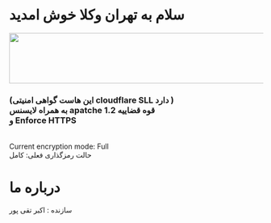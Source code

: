     
 <h1>سلام به تهران وکلا خوش امدید </h1>
 
 <img src="https://github.com/user-attachments/assets/1caf58a0-0afd-491a-8b58-4f89d9144866" width="650px" height="100"/>                                                                                                                                                                                                                           
<h3>(این هاست گواهی امنیتی cloudflare SLL دارد )
<br> 
    به همراه لایسنس apatche 1.2 قوه قضاییه
    <br>
    و Enforce HTTPS 
</h3>


<br>
Current encryption mode: Full
<br>
حالت رمزگذاری فعلی: کامل

 

  <h1> درباره ما</h1>
سازنده : اکبر تقی پور
  
